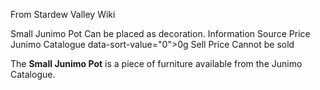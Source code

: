 From Stardew Valley Wiki

Small Junimo Pot Can be placed as decoration. Information Source Price Junimo Catalogue data-sort-value="0"&gt;0g Sell Price Cannot be sold

The **Small Junimo Pot** is a piece of furniture available from the Junimo Catalogue.